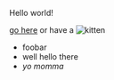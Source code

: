Hello world!

[go here](http://example.com/) or have a ![kitten](http://www.catster.com/files/post_images/35653cc7aab32e647da2cd81e37ed1c9.gif)

* foobar
* well hello there
* *yo momma*
